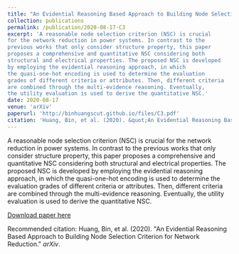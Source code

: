 ```yaml
---
title: "An Evidential Reasoning Based Approach to Building Node Selection Criterion for Network Reduction"
collection: publications
permalink: /publication/2020-08-17-C3
excerpt: 'A reasonable node selection criterion (NSC) is crucial
for the network reduction in power systems. In contrast to the
previous works that only consider structure property, this paper
proposes a comprehensive and quantitative NSC considering both
structural and electrical properties. The proposed NSC is developed
by employing the evidential reasoning approach, in which
the quasi-one-hot encoding is used to determine the evaluation
grades of different criteria or attributes. Then, different criteria
are combined through the multi-evidence reasoning. Eventually,
the utility evaluation is used to derive the quantitative NSC.'
date: 2020-08-17
venue: 'arXiv'
paperurl: 'http://binhuangscut.github.io/files/C3.pdf'
citation: 'Huang, Bin, et al. (2020). &quot;An Evidential Reasoning Based Approach to Building Node Selection Criterion for Network Reduction.&quot; <i>arXiv</i>.'
---
```

A reasonable node selection criterion (NSC) is crucial
for the network reduction in power systems. In contrast to the
previous works that only consider structure property, this paper
proposes a comprehensive and quantitative NSC considering both
structural and electrical properties. The proposed NSC is developed
by employing the evidential reasoning approach, in which
the quasi-one-hot encoding is used to determine the evaluation
grades of different criteria or attributes. Then, different criteria
are combined through the multi-evidence reasoning. Eventually,
the utility evaluation is used to derive the quantitative NSC.

[Download paper here](http://binhuangscut.github.io/files/C3.pdf)

Recommended citation: Huang, Bin, et al. (2020). "An Evidential Reasoning Based Approach to Building Node Selection Criterion for Network Reduction." <i>arXiv</i>.